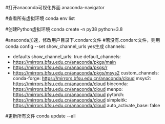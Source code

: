 ﻿#打开anaconda可视化界面
anaconda-navigator

#查看所有虚拟环境
conda env list

#创建Python虚拟环境
conda create -n py38 python=3.8

#anaconda加速，修改用户目录下.condarc文件
#若没有.condarc文件，则用conda config --set show\_channel\_urls yes生成
channels:

- defaults
  show_channel_urls: true
  default_channels:
- https://mirrors.bfsu.edu.cn/anaconda/pkgs/main
- https://mirrors.bfsu.edu.cn/anaconda/pkgs/r
- https://mirrors.bfsu.edu.cn/anaconda/pkgs/msys2
  custom_channels:
  conda-forge: https://mirrors.bfsu.edu.cn/anaconda/cloud
  msys2: https://mirrors.bfsu.edu.cn/anaconda/cloud
  bioconda: https://mirrors.bfsu.edu.cn/anaconda/cloud
  menpo: https://mirrors.bfsu.edu.cn/anaconda/cloud
  pytorch: https://mirrors.bfsu.edu.cn/anaconda/cloud
  simpleitk: https://mirrors.bfsu.edu.cn/anaconda/cloud
  auto_activate_base: false

#更新所有文件
conda update --all

